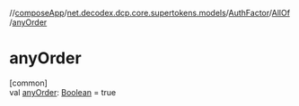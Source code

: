 //[composeApp](../../../../index.md)/[net.decodex.dcp.core.supertokens.models](../../index.md)/[AuthFactor](../index.md)/[AllOf](index.md)/[anyOrder](any-order.md)

# anyOrder

[common]\
val [anyOrder](any-order.md): [Boolean](https://kotlinlang.org/api/latest/jvm/stdlib/kotlin/-boolean/index.html) = true
